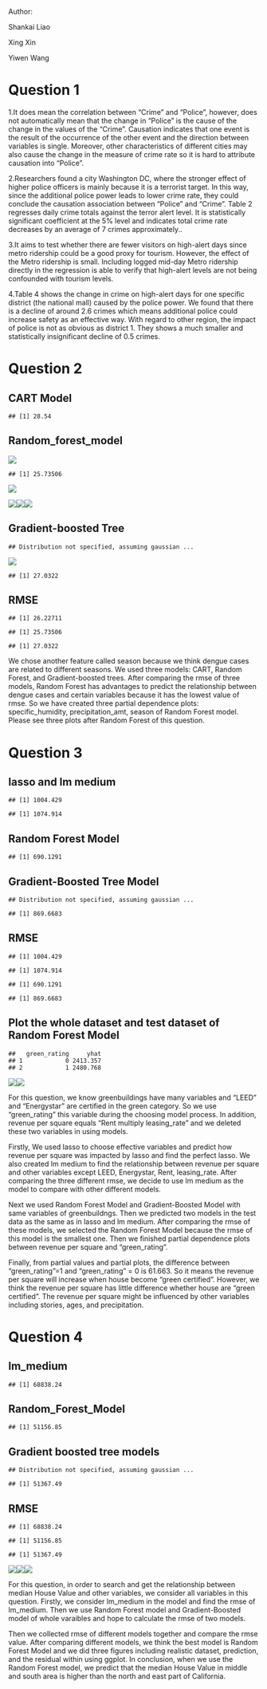 Author:

Shankai Liao

Xing Xin

Yiwen Wang

# Question 1

1.It does mean the correlation between “Crime” and “Police”, however,
does not automatically mean that the change in “Police” is the cause of
the change in the values of the “Crime”. Causation indicates that one
event is the result of the occurrence of the other event and the
direction between variables is single. Moreover, other characteristics
of different cities may also cause the change in the measure of crime
rate so it is hard to attribute causation into “Police”.

2.Researchers found a city Washington DC, where the stronger effect of
higher police officers is mainly because it is a terrorist target. In
this way, since the additional police power leads to lower crime rate,
they could conclude the causation association between “Police” and
“Crime”. Table 2 regresses daily crime totals against the terror alert
level. It is statistically significant coefficient at the 5% level and
indicates total crime rate decreases by an average of 7 crimes
approximately..

3.It aims to test whether there are fewer visitors on high-alert days
since metro ridership could be a good proxy for tourism. However, the
effect of the Metro ridership is small. Including logged mid-day Metro
ridership directly in the regression is able to verify that high-alert
levels are not being confounded with tourism levels.

4.Table 4 shows the change in crime on high-alert days for one specific
district (the national mall) caused by the police power. We found that
there is a decline of around 2.6 crimes which means additional police
could increase safety as an effective way. With regard to other region,
the impact of police is not as obvious as district 1. They shows a much
smaller and statistically insignificant decline of 0.5 crimes.

# Question 2

## CART Model

    ## [1] 28.54

## Random\_forest\_model

![](Data-Mining-Exercise-3_files/figure-markdown_strict/unnamed-chunk-3-1.png)

    ## [1] 25.73506

![](Data-Mining-Exercise-3_files/figure-markdown_strict/unnamed-chunk-3-2.png)

![](Data-Mining-Exercise-3_files/figure-markdown_strict/unnamed-chunk-4-1.png)![](Data-Mining-Exercise-3_files/figure-markdown_strict/unnamed-chunk-4-2.png)![](Data-Mining-Exercise-3_files/figure-markdown_strict/unnamed-chunk-4-3.png)

## Gradient-boosted Tree

    ## Distribution not specified, assuming gaussian ...

![](Data-Mining-Exercise-3_files/figure-markdown_strict/unnamed-chunk-5-1.png)

    ## [1] 27.0322

## RMSE

    ## [1] 26.22711

    ## [1] 25.73506

    ## [1] 27.0322

We chose another feature called season because we think dengue cases are
related to different seasons. We used three models: CART, Random Forest,
and Gradient-boosted trees. After comparing the rmse of three models,
Random Forest has advantages to predict the relationship between dengue
cases and certain variables because it has the lowest value of rmse. So
we have created three partial dependence plots: specific\_humidity,
precipitation\_amt, season of Random Forest model. Please see three
plots after Random Forest of this question.

# Question 3

## lasso and lm medium

    ## [1] 1004.429

    ## [1] 1074.914

## Random Forest Model

    ## [1] 690.1291

## Gradient-Boosted Tree Model

    ## Distribution not specified, assuming gaussian ...

    ## [1] 869.6683

## RMSE

    ## [1] 1004.429

    ## [1] 1074.914

    ## [1] 690.1291

    ## [1] 869.6683

## Plot the whole dataset and test dataset of Random Forest Model

    ##   green_rating     yhat
    ## 1            0 2413.357
    ## 2            1 2480.768

![](Data-Mining-Exercise-3_files/figure-markdown_strict/unnamed-chunk-13-1.png)![](Data-Mining-Exercise-3_files/figure-markdown_strict/unnamed-chunk-13-2.png)

For this question, we know greenbuildings have many variables and “LEED”
and “Energystar” are certified in the green category. So we use
“green\_rating” this variable during the choosing model process. In
addition, revenue per square equals “Rent multiply leasing\_rate” and we
deleted these two variables in using models.

Firstly, We used lasso to choose effective variables and predict how
revenue per square was impacted by lasso and find the perfect lasso. We
also created lm medium to find the relationship between revenue per
square and other variables except LEED, Energystar, Rent, leasing\_rate.
After comparing the three different rmse, we decide to use lm medium as
the model to compare with other different models.

Next we used Random Forest Model and Gradient-Boosted Model with same
variables of greenbuildngs. Then we predicted two models in the test
data as the same as in lasso and lm medium. After comparing the rmse of
these models, we selected the Random Forest Model because the rmse of
this model is the smallest one. Then we finished partial dependence
plots between revenue per square and “green\_rating”.

Finally, from partial values and partial plots, the difference between
“green\_rating”=1 and “green\_rating” = 0 is 61.663. So it means the
revenue per square will increase when house become “green certified”.
However, we think the revenue per square has little difference whether
house are “green certified”. The revenue per square might be influenced
by other variables including stories, ages, and precipitation.

# Question 4

## lm\_medium

    ## [1] 68838.24

## Random\_Forest\_Model

    ## [1] 51156.85

## Gradient boosted tree models

    ## Distribution not specified, assuming gaussian ...

    ## [1] 51367.49

## RMSE

    ## [1] 68838.24

    ## [1] 51156.85

    ## [1] 51367.49

![](Data-Mining-Exercise-3_files/figure-markdown_strict/unnamed-chunk-19-1.png)![](Data-Mining-Exercise-3_files/figure-markdown_strict/unnamed-chunk-19-2.png)![](Data-Mining-Exercise-3_files/figure-markdown_strict/unnamed-chunk-19-3.png)

For this question, in order to search and get the relationship between
median House Value and other variables, we consider all variables in
this question. Firstly, we consider lm\_medium in the model and find the
rmse of lm\_medium. Then we use Random Forest model and Gradient-Boosted
model of whole varaibles and hope to calculate the rmse of two models.

Then we collected rmse of different models together and compare the rmse
value. After comparing different models, we think the best model is
Random Forest Model and we did three figures including realistic
dataset, prediction, and the residual within using ggplot. In
conclusion, when we use the Random Forest model, we predict that the
median House Value in middle and south area is higher than the north and
east part of California.
